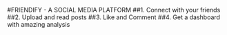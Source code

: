 #FRIENDIFY - A SOCIAL MEDIA PLATFORM
##1. Connect with your friends
##2. Upload and read posts
##3. Like and Comment
##4. Get a dashboard with amazing analysis
